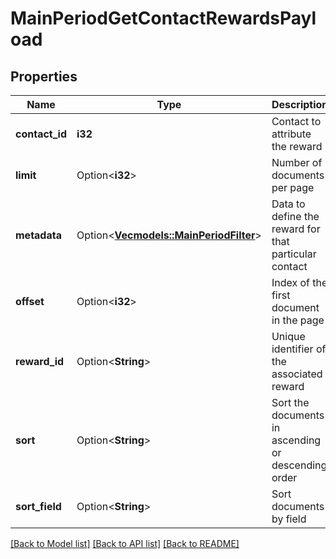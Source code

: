 # MainPeriodGetContactRewardsPayload

## Properties

Name | Type | Description | Notes
------------ | ------------- | ------------- | -------------
**contact_id** | **i32** | Contact to attribute the reward | 
**limit** | Option<**i32**> | Number of documents per page | [optional]
**metadata** | Option<[**Vec<models::MainPeriodFilter>**](main.filter.md)> | Data to define the reward for that particular contact | [optional]
**offset** | Option<**i32**> | Index of the first document in the page | [optional]
**reward_id** | Option<**String**> | Unique identifier of the associated reward | [optional]
**sort** | Option<**String**> | Sort the documents in ascending or descending order | [optional]
**sort_field** | Option<**String**> | Sort documents by field | [optional]

[[Back to Model list]](../README.md#documentation-for-models) [[Back to API list]](../README.md#documentation-for-api-endpoints) [[Back to README]](../README.md)


